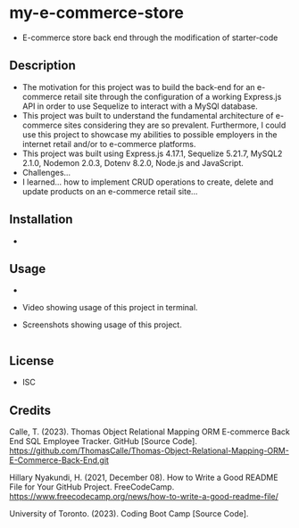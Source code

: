 # my-e-commerce-store
- E-commerce store back end through the modification of starter-code

## Description
- The motivation for this project was to build the back-end for an e-commerce retail site through the configuration of a working Express.js API in order to use Sequelize to interact with a MySQl database. 
- This project was built to understand the fundamental architecture of e-commerce sites considering they are so prevalent. Furthermore, I could use this project to showcase my abilities to possible employers in the internet retail and/or to e-commerce platforms.  
- This project was built using Express.js 4.17.1, Sequelize 5.21.7, MySQL2 2.1.0, Nodemon 2.0.3, Dotenv 8.2.0, Node.js and JavaScript.
- Challenges...
- I learned... how to implement CRUD operations to create, delete and update products on an e-commerce retail site...

## Installation
- 

## Usage
- 
- Video showing usage of this project in terminal.

- Screenshots showing usage of this project.

![]()

## License 
- ISC

## Credits

Calle, T. (2023). Thomas Object Relational Mapping ORM E-commerce Back End SQL Employee Tracker. GitHub [Source Code]. https://github.com/ThomasCalle/Thomas-Object-Relational-Mapping-ORM-E-Commerce-Back-End.git

Hillary Nyakundi, H. (2021, December 08). How to Write a Good README File for Your GitHub Project. FreeCodeCamp. https://www.freecodecamp.org/news/how-to-write-a-good-readme-file/

University of Toronto. (2023). Coding Boot Camp [Source Code].